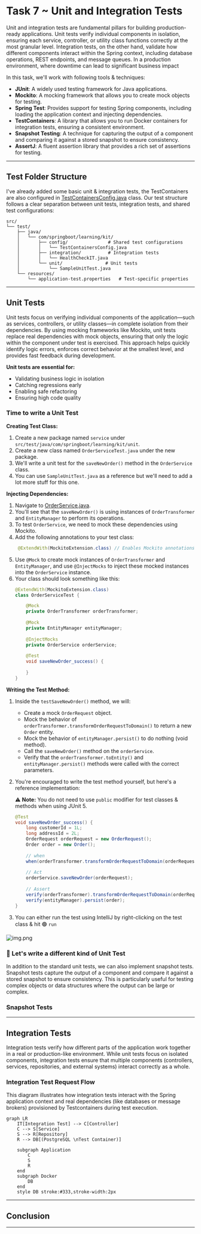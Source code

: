 # Task 7 ~ Unit and Integration Tests

Unit and integration tests are fundamental pillars for building production-ready applications. 
Unit tests verify individual components in isolation, ensuring each service, controller, or utility class functions 
correctly at the most granular level. Integration tests, on the other hand, validate how different components interact 
within the Spring context, including database operations, REST endpoints, and message queues. In a production 
environment, where downtime can lead to significant business impact

In this task, we'll work with following tools & techniques:

- **JUnit**: A widely used testing framework for Java applications.
- **Mockito**: A mocking framework that allows you to create mock objects for testing.
- **Spring Test**: Provides support for testing Spring components, including loading the application context and 
injecting dependencies.
- **TestContainers**: A library that allows you to run Docker containers for integration tests, ensuring a consistent
environment.
- **Snapshot Testing**: A technique for capturing the output of a component and comparing it against a stored snapshot to 
ensure consistency.
- **AssertJ**: A fluent assertion library that provides a rich set of assertions for testing.

---

## Test Folder Structure

I've already added some basic unit & integration tests, the TestContainers are also configured in [TestContainersConfig.java](../src/test/java/com/springboot/learning/kit/config/TestContainersConfig.java) class.
Our test structure follows a clear separation between unit tests, integration tests, and shared test configurations:

```
src/
└── test/
    ├── java/
    │   └── com/springboot/learning/kit/
    │       ├── config/               # Shared test configurations
    │       │   └── TestContainersConfig.java
    │       ├── integration/          # Integration tests
    │       │   └── HealthCheckIT.java
    │       └── unit/                # Unit tests
    │           └── SampleUnitTest.java
    └── resources/
        └── application-test.properties   # Test-specific properties
```

---

## Unit Tests

Unit tests focus on verifying individual components of the application—such as services, controllers, or utility 
classes—in complete isolation from their dependencies. By using mocking frameworks like Mockito, unit tests replace 
real dependencies with mock objects, ensuring that only the logic within the component under test is exercised. This 
approach helps quickly identify logic errors, enforces correct behavior at the smallest level, and provides fast 
feedback during development.

**Unit tests are essential for:**

- Validating business logic in isolation
- Catching regressions early
- Enabling safe refactoring
- Ensuring high code quality

### Time to write a Unit Test

**Creating Test Class:**
1. Create a new package named `service` under `src/test/java/com/springboot/learning/kit/unit`.
2. Create a new class named `OrderServiceTest.java` under the new package.
3. We'll write a unit test for the `saveNewOrder()` method in the `OrderService` class.
4. You can use `SampleUnitTest.java` as a reference but we'll need to add a lot more stuff for this one.

**Injecting Dependencies:**
1. Navigate to [OrderService.java](../src/main/java/com/springboot/learning/kit/service/OrderService.java).
2. You'll see that the `saveNewOrder()` is using instances of `OrderTransformer` and `EntityManager` to perform its 
   operations.
3. To test `OrderService`, we need to mock these dependencies using Mockito.
4. Add the following annotations to your test class:
   ```java
    @ExtendWith(MockitoExtension.class) // Enables Mockito annotations
    ```
5. Use `@Mock` to create mock instances of `OrderTransformer` and `EntityManager`, and use `@InjectMocks` 
   to inject these mocked instances into the `OrderService` instance.
6. Your class should look something like this:
    ```java
    @ExtendWith(MockitoExtension.class)
    class OrderServiceTest {
    
        @Mock
        private OrderTransformer orderTransformer;
        
        @Mock
        private EntityManager entityManager;
        
        @InjectMocks
        private OrderService orderService;
        
        @Test
        void saveNewOrder_success() {
            
        }
    }
    ```
   
**Writing the Test Method:**
1. Inside the `testSaveNewOrder()` method, we will:
   - Create a mock `OrderRequest` object.
   - Mock the behavior of `orderTransformer.transformOrderRequestToDomain()` to return a new `Order` entity.
   - Mock the behavior of `entityManager.persist()` to do nothing (void method).
   - Call the `saveNewOrder()` method on the `orderService`.
   - Verify that the `orderTransformer.toEntity()` and `entityManager.persist()` methods were called with the correct 
     parameters.
2. You're encouraged to write the test method yourself, but here's a reference implementation:
   
    ⚠️ **Note:** You do not need to use `public` modifier for test classes & methods when using JUnit 5.
    ```java
    @Test
    void saveNewOrder_success() {
        long customerId = 1L;
        long addressId = 2L;
        OrderRequest orderRequest = new OrderRequest();
        Order order = new Order();
        
        // when
        when(orderTransformer.transformOrderRequestToDomain(orderRequest)).thenReturn(order);
        
        // Act
        orderService.saveNewOrder(orderRequest);
        
        // Assert
        verify(orderTransformer).transformOrderRequestToDomain(orderRequest);
        verify(entityManager).persist(order);
    }
    ```
3. You can either run the test using IntelliJ by right-clicking on the test class & hit 🟢 `run` 

![img.png](task7_runTestClassIntelliJ.png)


### 📸 Let's write a different kind of Unit Test
In addition to the standard unit tests, we can also implement snapshot tests. Snapshot tests capture the output of a component
and compare it against a stored snapshot to ensure consistency. This is particularly useful for testing complex objects or
data structures where the output can be large or complex.

### Snapshot Tests



---

## Integration Tests

Integration tests verify how different parts of the application work together in a real or production-like environment. 
While unit tests focus on isolated components, integration tests ensure that multiple components (controllers, services, 
repositories, and external systems) interact correctly as a whole.


### Integration Test Request Flow
This diagram illustrates how integration tests interact with the Spring application context and real dependencies
(like databases or message brokers) provisioned by Testcontainers during test execution.
```mermaid
graph LR
    IT[Integration Test] --> C[Controller]
    C --> S[Service]
    S --> R[Repository]
    R --> DB[(PostgreSQL \nTest Container)]
 
    subgraph Application
        C
        S
        R
    end
    subgraph Docker
        DB
    end
    style DB stroke:#333,stroke-width:2px
```




---






## **Conclusion**



---

